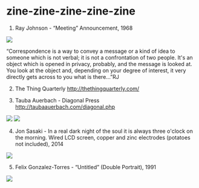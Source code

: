 # zine-zine-zine-zine-zine

1. Ray Johnson - “Meeting” Announcement, 1968
<img src="http://belkin.ubc.ca/_archived/rayjohnson/images/artwork/announcement.jpg">


“Correspondence is a way to convey a message or a kind of idea to someone which is not verbal; it is not a confrontation of two people. It's an object which is opened in privacy, probably, and the message is looked at. You look at the object and, depending on your degree of interest, it very directly gets across to you what is there...”RJ


2. The Thing Quarterly
http://thethingquarterly.com/


3. Tauba Auerbach - Diagonal Press
http://taubaauerbach.com/diagonal.php
<img src="https://arrestedmotion.com/wp-content/uploads/2014/12/diagonal_press01.jpg">
<img src="https://i.pinimg.com/originals/a5/42/ff/a542ff3ba926631ed7a8a07d3f9ed342.jpg">



4. Jon Sasaki - In a real dark night of the soul it is always three o'clock on the morning. Wired LCD screen, copper and zinc electrodes (potatoes not included), 2014
<img src="https://i.pinimg.com/474x/07/61/f4/0761f4df78edfc47c528efcea11c43a0--dark-night-the-soul.jpg">


5. Felix Gonzalez-Torres - “Untitled” (Double Portrait), 1991
<img src="tate.org.uk/art/images/work/T/T13/T13309_10.jpg">